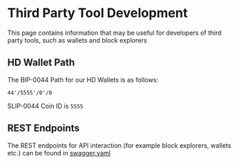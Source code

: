 # Third Party Tool Development

This page contains information that may be useful for developers of third party tools, such as wallets and block explorers

## HD Wallet Path

The BIP-0044 Path for our HD Wallets is as follows:

`44'/5555'/0'/0`   

SLIP-0044 Coin ID is `5555`

## REST Endpoints

The REST endpoints for API interaction (for example block explorers, wallets etc.) can be found in [swagger.yaml](https://github.com/unification-com/mainchain/blob/master/client/lcd/swagger-ui/swagger.yaml)
